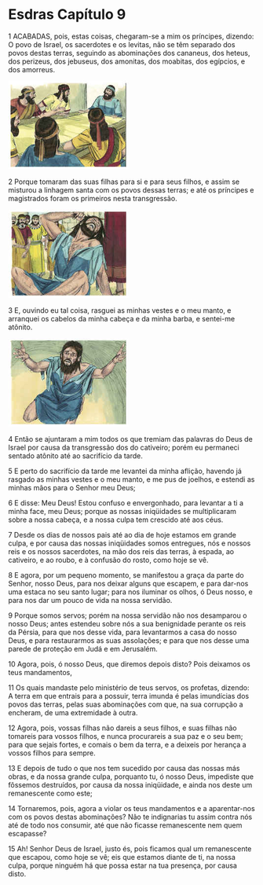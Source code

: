 # Esdras Capítulo 9

1	ACABADAS, pois, estas coisas, chegaram-se a mim os príncipes, dizendo: O povo de Israel, os sacerdotes e os levitas, não se têm separado dos povos destas terras, seguindo as abominações dos cananeus, dos heteus, dos perizeus, dos jebuseus, dos amonitas, dos moabitas, dos egípcios, e dos amorreus.

![](.img/15_Ezr_09_01_RG.jpg)

2	Porque tomaram das suas filhas para si e para seus filhos, e assim se misturou a linhagem santa com os povos dessas terras; e até os príncipes e magistrados foram os primeiros nesta transgressão.

![](.img/15_Ezr_09_02_RG.jpg)

3	E, ouvindo eu tal coisa, rasguei as minhas vestes e o meu manto, e arranquei os cabelos da minha cabeça e da minha barba, e sentei-me atônito.

![](.img/15_Ezr_09_03_RG.jpg)

4	Então se ajuntaram a mim todos os que tremiam das palavras do Deus de Israel por causa da transgressão dos do cativeiro; porém eu permaneci sentado atônito até ao sacrifício da tarde.

5	E perto do sacrifício da tarde me levantei da minha aflição, havendo já rasgado as minhas vestes e o meu manto, e me pus de joelhos, e estendi as minhas mãos para o Senhor meu Deus;

6	E disse: Meu Deus! Estou confuso e envergonhado, para levantar a ti a minha face, meu Deus; porque as nossas iniqüidades se multiplicaram sobre a nossa cabeça, e a nossa culpa tem crescido até aos céus.

7	Desde os dias de nossos pais até ao dia de hoje estamos em grande culpa, e por causa das nossas iniqüidades somos entregues, nós e nossos reis e os nossos sacerdotes, na mão dos reis das terras, à espada, ao cativeiro, e ao roubo, e à confusão do rosto, como hoje se vê.

8	E agora, por um pequeno momento, se manifestou a graça da parte do Senhor, nosso Deus, para nos deixar alguns que escapem, e para dar-nos uma estaca no seu santo lugar; para nos iluminar os olhos, ó Deus nosso, e para nos dar um pouco de vida na nossa servidão.

9	Porque somos servos; porém na nossa servidão não nos desamparou o nosso Deus; antes estendeu sobre nós a sua benignidade perante os reis da Pérsia, para que nos desse vida, para levantarmos a casa do nosso Deus, e para restaurarmos as suas assolações; e para que nos desse uma parede de proteção em Judá e em Jerusalém.

10	Agora, pois, ó nosso Deus, que diremos depois disto? Pois deixamos os teus mandamentos,

11	Os quais mandaste pelo ministério de teus servos, os profetas, dizendo: A terra em que entrais para a possuir, terra imunda é pelas imundícias dos povos das terras, pelas suas abominações com que, na sua corrupção a encheram, de uma extremidade à outra.

12	Agora, pois, vossas filhas não dareis a seus filhos, e suas filhas não tomareis para vossos filhos, e nunca procurareis a sua paz e o seu bem; para que sejais fortes, e comais o bem da terra, e a deixeis por herança a vossos filhos para sempre.

13	E depois de tudo o que nos tem sucedido por causa das nossas más obras, e da nossa grande culpa, porquanto tu, ó nosso Deus, impediste que fôssemos destruídos, por causa da nossa iniqüidade, e ainda nos deste um remanescente como este;

14	Tornaremos, pois, agora a violar os teus mandamentos e a aparentar-nos com os povos destas abominações? Não te indignarias tu assim contra nós até de todo nos consumir, até que não ficasse remanescente nem quem escapasse?

15	Ah! Senhor Deus de Israel, justo és, pois ficamos qual um remanescente que escapou, como hoje se vê; eis que estamos diante de ti, na nossa culpa, porque ninguém há que possa estar na tua presença, por causa disto.

